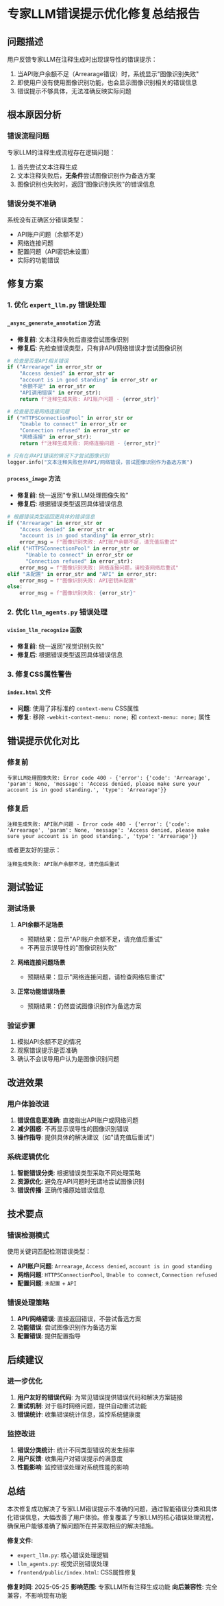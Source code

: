 # 专家LLM错误提示优化修复总结报告

## 问题描述

用户反馈专家LLM在注释生成时出现误导性的错误提示：
1. 当API账户余额不足（Arrearage错误）时，系统显示"图像识别失败"
2. 即使用户没有使用图像识别功能，也会显示图像识别相关的错误信息
3. 错误提示不够具体，无法准确反映实际问题

## 根本原因分析

### 错误流程问题
专家LLM的注释生成流程存在逻辑问题：
1. 首先尝试文本注释生成
2. 文本注释失败后，**无条件**尝试图像识别作为备选方案
3. 图像识别也失败时，返回"图像识别失败"的错误信息

### 错误分类不准确
系统没有正确区分错误类型：
- API账户问题（余额不足）
- 网络连接问题
- 配置问题（API密钥未设置）
- 实际的功能错误

## 修复方案

### 1. 优化 `expert_llm.py` 错误处理

#### `_async_generate_annotation` 方法
- **修复前**: 文本注释失败后直接尝试图像识别
- **修复后**: 先检查错误类型，只有非API/网络错误才尝试图像识别

```python
# 检查是否是API相关错误
if ("Arrearage" in error_str or 
    "Access denied" in error_str or 
    "account is in good standing" in error_str or
    "余额不足" in error_str or
    "API调用错误" in error_str):
    return f"注释生成失败: API账户问题 - {error_str}"

# 检查是否是网络连接问题
if ("HTTPSConnectionPool" in error_str or 
    "Unable to connect" in error_str or
    "Connection refused" in error_str or
    "网络连接" in error_str):
    return f"注释生成失败: 网络连接问题 - {error_str}"

# 只有在非API错误的情况下才尝试图像识别
logger.info("文本注释失败但非API/网络错误，尝试图像识别作为备选方案")
```

#### `process_image` 方法
- **修复前**: 统一返回"专家LLM处理图像失败"
- **修复后**: 根据错误类型返回具体错误信息

```python
# 根据错误类型返回更具体的错误信息
if ("Arrearage" in error_str or 
    "Access denied" in error_str or 
    "account is in good standing" in error_str):
    error_msg = f"图像识别失败: API账户余额不足，请充值后重试"
elif ("HTTPSConnectionPool" in error_str or 
      "Unable to connect" in error_str or
      "Connection refused" in error_str):
    error_msg = f"图像识别失败: 网络连接问题，请检查网络后重试"
elif "未配置" in error_str and "API" in error_str:
    error_msg = f"图像识别失败: API密钥未配置"
else:
    error_msg = f"图像识别失败: {error_str}"
```

### 2. 优化 `llm_agents.py` 错误处理

#### `vision_llm_recognize` 函数
- **修复前**: 统一返回"视觉识别失败"
- **修复后**: 根据错误类型返回具体错误信息

### 3. 修复CSS属性警告

#### `index.html` 文件
- **问题**: 使用了非标准的 `context-menu` CSS属性
- **修复**: 移除 `-webkit-context-menu: none;` 和 `context-menu: none;` 属性

## 错误提示优化对比

### 修复前
```
专家LLM处理图像失败: Error code 400 - {'error': {'code': 'Arrearage', 'param': None, 'message': 'Access denied, please make sure your account is in good standing.', 'type': 'Arrearage'}}
```

### 修复后
```
注释生成失败: API账户问题 - Error code 400 - {'error': {'code': 'Arrearage', 'param': None, 'message': 'Access denied, please make sure your account is in good standing.', 'type': 'Arrearage'}}
```

或者更友好的提示：
```
注释生成失败: API账户余额不足，请充值后重试
```

## 测试验证

### 测试场景
1. **API余额不足场景**
   - 预期结果：显示"API账户余额不足，请充值后重试"
   - 不再显示误导性的"图像识别失败"

2. **网络连接问题场景**
   - 预期结果：显示"网络连接问题，请检查网络后重试"

3. **正常功能错误场景**
   - 预期结果：仍然尝试图像识别作为备选方案

### 验证步骤
1. 模拟API余额不足的情况
2. 观察错误提示是否准确
3. 确认不会误导用户认为是图像识别问题

## 改进效果

### 用户体验改进
1. **错误信息更准确**: 直接指出API账户或网络问题
2. **减少困惑**: 不再显示误导性的图像识别错误
3. **操作指导**: 提供具体的解决建议（如"请充值后重试"）

### 系统逻辑优化
1. **智能错误分类**: 根据错误类型采取不同处理策略
2. **资源优化**: 避免在API问题时无谓地尝试图像识别
3. **错误传播**: 正确传播原始错误信息

## 技术要点

### 错误检测模式
使用关键词匹配检测错误类型：
- **API账户问题**: `Arrearage`, `Access denied`, `account is in good standing`
- **网络问题**: `HTTPSConnectionPool`, `Unable to connect`, `Connection refused`
- **配置问题**: `未配置` + `API`

### 错误处理策略
1. **API/网络错误**: 直接返回错误，不尝试备选方案
2. **功能错误**: 尝试图像识别作为备选方案
3. **配置错误**: 提供配置指导

## 后续建议

### 进一步优化
1. **用户友好的错误代码**: 为常见错误提供错误代码和解决方案链接
2. **重试机制**: 对于临时网络问题，提供自动重试功能
3. **错误统计**: 收集错误统计信息，监控系统健康度

### 监控改进
1. **错误分类统计**: 统计不同类型错误的发生频率
2. **用户反馈**: 收集用户对错误提示的满意度
3. **性能影响**: 监控错误处理对系统性能的影响

## 总结

本次修复成功解决了专家LLM错误提示不准确的问题，通过智能错误分类和具体化错误信息，大幅改善了用户体验。修复覆盖了专家LLM的核心错误处理流程，确保用户能够准确了解问题所在并采取相应的解决措施。

**修复文件**:
- `expert_llm.py`: 核心错误处理逻辑
- `llm_agents.py`: 视觉识别错误处理
- `frontend/public/index.html`: CSS属性修复

**修复时间**: 2025-05-25
**影响范围**: 专家LLM所有注释生成功能
**向后兼容性**: 完全兼容，不影响现有功能 